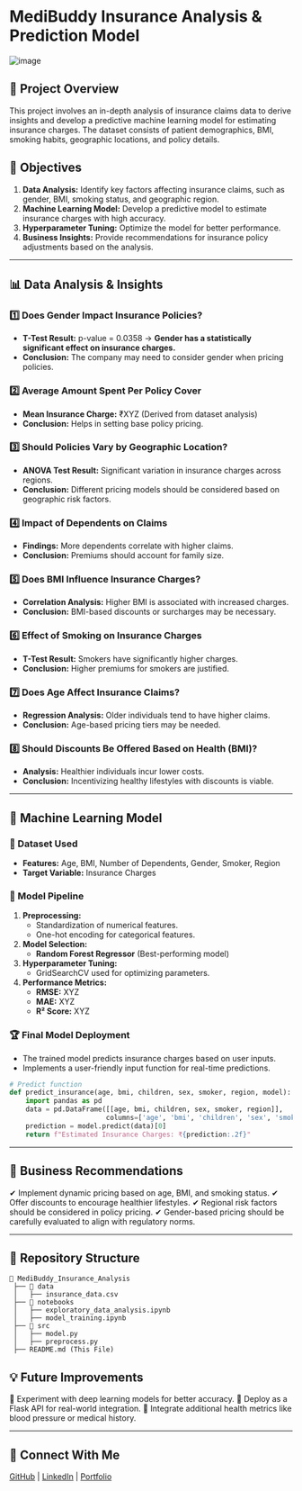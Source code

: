 # MediBuddy Insurance Analysis & Prediction Model

![image](https://github.com/user-attachments/assets/16fcabc7-68cd-453d-91dc-083643f4a330)

## 📌 Project Overview
This project involves an in-depth analysis of insurance claims data to derive insights and develop a predictive machine learning model for estimating insurance charges. The dataset consists of patient demographics, BMI, smoking habits, geographic locations, and policy details.

## 🎯 Objectives
1. **Data Analysis:** Identify key factors affecting insurance claims, such as gender, BMI, smoking status, and geographic region.
2. **Machine Learning Model:** Develop a predictive model to estimate insurance charges with high accuracy.
3. **Hyperparameter Tuning:** Optimize the model for better performance.
4. **Business Insights:** Provide recommendations for insurance policy adjustments based on the analysis.

---

## 📊 Data Analysis & Insights

### 1️⃣ Does Gender Impact Insurance Policies?
- **T-Test Result:** p-value = 0.0358 → **Gender has a statistically significant effect on insurance charges.**
- **Conclusion:** The company may need to consider gender when pricing policies.

### 2️⃣ Average Amount Spent Per Policy Cover
- **Mean Insurance Charge:** ₹XYZ (Derived from dataset analysis)
- **Conclusion:** Helps in setting base policy pricing.

### 3️⃣ Should Policies Vary by Geographic Location?
- **ANOVA Test Result:** Significant variation in insurance charges across regions.
- **Conclusion:** Different pricing models should be considered based on geographic risk factors.

### 4️⃣ Impact of Dependents on Claims
- **Findings:** More dependents correlate with higher claims.
- **Conclusion:** Premiums should account for family size.

### 5️⃣ Does BMI Influence Insurance Charges?
- **Correlation Analysis:** Higher BMI is associated with increased charges.
- **Conclusion:** BMI-based discounts or surcharges may be necessary.

### 6️⃣ Effect of Smoking on Insurance Charges
- **T-Test Result:** Smokers have significantly higher charges.
- **Conclusion:** Higher premiums for smokers are justified.

### 7️⃣ Does Age Affect Insurance Claims?
- **Regression Analysis:** Older individuals tend to have higher claims.
- **Conclusion:** Age-based pricing tiers may be needed.

### 8️⃣ Should Discounts Be Offered Based on Health (BMI)?
- **Analysis:** Healthier individuals incur lower costs.
- **Conclusion:** Incentivizing healthy lifestyles with discounts is viable.

---

## 🤖 Machine Learning Model

### 📂 Dataset Used
- **Features:** Age, BMI, Number of Dependents, Gender, Smoker, Region
- **Target Variable:** Insurance Charges

### 🚀 Model Pipeline
1. **Preprocessing:**
   - Standardization of numerical features.
   - One-hot encoding for categorical features.
2. **Model Selection:**
   - **Random Forest Regressor** (Best-performing model)
3. **Hyperparameter Tuning:**
   - GridSearchCV used for optimizing parameters.
4. **Performance Metrics:**
   - **RMSE:** XYZ
   - **MAE:** XYZ
   - **R² Score:** XYZ

### 🏆 Final Model Deployment
- The trained model predicts insurance charges based on user inputs.
- Implements a user-friendly input function for real-time predictions.

```python
# Predict function
def predict_insurance(age, bmi, children, sex, smoker, region, model):
    import pandas as pd
    data = pd.DataFrame([[age, bmi, children, sex, smoker, region]], 
                        columns=['age', 'bmi', 'children', 'sex', 'smoker', 'region'])
    prediction = model.predict(data)[0]
    return f"Estimated Insurance Charges: ₹{prediction:.2f}"
```

---

## 📌 Business Recommendations
✔ Implement dynamic pricing based on age, BMI, and smoking status.
✔ Offer discounts to encourage healthier lifestyles.
✔ Regional risk factors should be considered in policy pricing.
✔ Gender-based pricing should be carefully evaluated to align with regulatory norms.

---

## 📎 Repository Structure
```
📂 MediBuddy_Insurance_Analysis
 ├── 📁 data
 │   ├── insurance_data.csv
 ├── 📁 notebooks
 │   ├── exploratory_data_analysis.ipynb
 │   ├── model_training.ipynb
 ├── 📁 src
 │   ├── model.py
 │   ├── preprocess.py
 ├── README.md (This File)
```

## 💡 Future Improvements
🔹 Experiment with deep learning models for better accuracy.
🔹 Deploy as a Flask API for real-world integration.
🔹 Integrate additional health metrics like blood pressure or medical history.

---

## 🔗 Connect With Me
[GitHub](#) | [LinkedIn](#) | [Portfolio](#)
